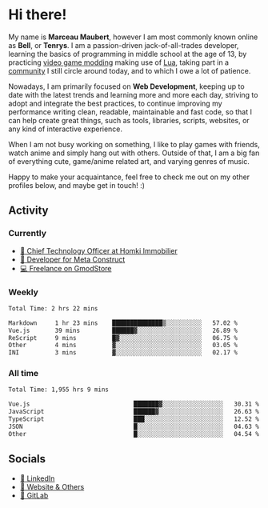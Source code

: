 # Hi there!

My name is **Marceau Maubert**, however I am most commonly known online as **Bell**, or **Tenrys**. I am a passion-driven jack-of-all-trades developer, learning the basics of programming in middle school at the age of 13, by practicing [video game modding](https://garrysmod.com) making use of [Lua](https://lua.org), taking part in a [community](https://metastruct.net) I still circle around today, and to which I owe a lot of patience.

Nowadays, I am primarily focused on **Web Development**, keeping up to date with the latest trends and learning more and more each day, striving to adopt  and integrate the best practices, to continue improving my performance writing clean, readable, maintainable and fast code, so that I can help create great things, such as tools, libraries, scripts, websites, or any kind of interactive experience.

When I am not busy working on something, I like to play games with friends, watch anime and simply hang out with others. Outside of that, I am a big fan of everything cute, game/anime related art, and varying genres of music.

Happy to make your acquaintance, feel free to check me out on my other profiles below, and maybe get in touch! :)

## Activity

### Currently

- [🏢 Chief Technology Officer at Homki Immobilier](https://homki-immobilier.com)
- [🎈 Developer for Meta Construct](https://metastruct.net)
- [💻 Freelance on GmodStore](https://www.gmodstore.com/users/Tenrys)

### Weekly
<!--START_SECTION:wakaWeekly-->

```txt
Total Time: 2 hrs 22 mins

Markdown     1 hr 23 mins    ██████████████▒░░░░░░░░░░   57.02 %
Vue.js       39 mins         ██████▓░░░░░░░░░░░░░░░░░░   26.89 %
ReScript     9 mins          █▓░░░░░░░░░░░░░░░░░░░░░░░   06.75 %
Other        4 mins          ▓░░░░░░░░░░░░░░░░░░░░░░░░   03.05 %
INI          3 mins          ▓░░░░░░░░░░░░░░░░░░░░░░░░   02.17 %
```

<!--END_SECTION:wakaWeekly-->

### All time
<!--START_SECTION:wakaTotal-->

```txt
Total Time: 1,955 hrs 9 mins

Vue.js                             ███████▓░░░░░░░░░░░░░░░░░   30.31 %
JavaScript                         ██████▓░░░░░░░░░░░░░░░░░░   26.63 %
TypeScript                         ███░░░░░░░░░░░░░░░░░░░░░░   12.52 %
JSON                               █░░░░░░░░░░░░░░░░░░░░░░░░   04.63 %
Other                              █░░░░░░░░░░░░░░░░░░░░░░░░   04.54 %
```

<!--END_SECTION:wakaTotal-->

## Socials

- [👔 LinkedIn](https://www.linkedin.com/in/marceau-maubert)
- [🔗 Website & Others](https://bell.moe)
- [🦊 GitLab](https://gitlab.com/Tenrys)
